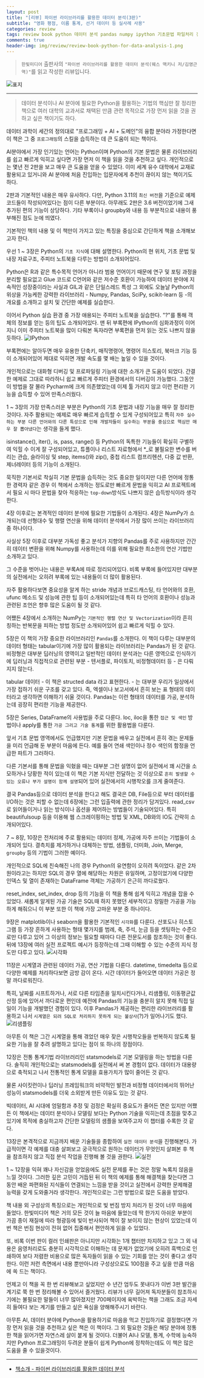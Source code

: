 ```yaml
---  
layout: post  
title: "[리뷰] 파이썬 라이브러리를 활용한 데이터 분석(3판)"  
subtitle: "영화 평점, 이름 통계, 선거 데이터 등 실사례 사용"  
categories: review  
tags: review book python 데이터 분석 pandas numpy ipython 기초문법 파일처리 전처리 join 시각화 집계 시계열 모델링 프로젝트    
comments: true  
header-img: img/review/review-book-python-for-data-analysis-1.png
---  
```

  
> `한빛미디어` 출판사의 `"파이썬 라이브러리를 활용한 데이터 분석(웨스 맥키니 저/김영근 역)"`를 읽고 작성한 리뷰입니다.  

![표지](https://theorydb.github.io/assets/img/review/review-book-python-for-data-analysis-1.png)  

---

> 데이터 분석이나 AI 분야에 필요한 Python을 활용하는 기법의 핵심만 잘 정리한 책으로 여러 대학의 교과서로 채택된 만큼 관련 목적으로 가장 먼저 읽을 것을 권하고 싶은 책이기도 하다. 

데이터 과학이 세간의 정의대로 "프로그래밍 + AI + 도메인"의 융합 분야라 가정한다면 이 책은 그 중 `프로그래밍`의 스킬을 습득하는 데 큰 도움이 되는 책이다. 

AI분야에서 가장 인기있는 언어는 Python이며 Python의 기본 문법은 물론 라이브러리를 쉽고 빠르게 익히고 싶다면 가장 먼저 이 책을 읽을 것을 추천하고 싶다. 개인적으로는 몇년 전 2판을 보고 매우 큰 도움을 얻을 수 있었다. 이미 세계 유수 대학에서 교재로 활용되고 있거니와 AI 분야에 처음 진입하는 입문자에게 추천이 끊이지 않는 책이기도 하다. 

2판과 기본적인 내용은 매우 유사하다. 다만, Python 3.11의 `최신 버전`을 기준으로 예제 코드들이 작성되어있다는 점이 다른 부분이다. 아무래도 2판은 3.6 버전이었기에 그새 추가된 편의 기능이 상당하다. 기타 부록이나 groupby와 내용 등 부분적으로 내용이 풍부해진 점도 눈에 띄였다.

기본적인 책의 내용 및 이 책만이 가지고 있는 특징을 중심으로 간단하게 책을 소개해보고자 한다. 

우선 1 ~ 3장은 Python의 `기초 지식`에 대해 설명한다. Python의 현 위치, 기초 문법 및 내장 자료구조, 주피터 노트북을 다루는 방법이 소개되어있다. 

Python은 R과 같은 특수목적 언어가 아니라 범용 언어이기 때문에 연구 및 포팅 과정을 분리할 필요없고 Glue 코드로 C언어와 같은 저수준 호환이 가능하여 데이터 분야에 지속적인 성장중이라는 사실과 GIL과 같은 단일스레드 특성 그 외에도 오늘날 Python의 위상을 가능케한 강력한 라이브러리 - Numpy, Pandas, SciPy, scikit-learn 등 -의 개요를 소개하고 설치 및 간단한 예제를 실습한다.

이어서 Python 실습 환경 중 가장 애용되는 주피터 노트북을 실습한다. "?"를 통해 객체의 정보를 얻는 등의 팁도 소개되어있다. 맨 뒤 부록편에 IPython의 심화과정이 이어지니 이미 주피터 노트북을 많이 다뤄본 독자라면 부록편을 먼저 읽는 것도 나쁘지 않을듯하다. 
![IPython](https://theorydb.github.io/assets/img/review/review-book-python-for-data-analysis-5.png)  

부록편에는 알아두면 매우 유용한 단축키, 매직명령어, 명령어 히스토리, 북마크 기능 등이 소개되어있어 제대로 익히면 개발 속도를 몇 배는 높일 수 있을 것이다. 

개인적으로는 대화형 디버깅 및 프로파일링 기능에 대한 소개가 큰 도움이 되었다. 간결한 예제로 그대로 따라하니 쉽고 빠르게 주피터 환경에서의 디버깅이 가능했다. 그동안 이 방법을 잘 몰라 Pycharm에 크게 의존했었는데 이제 툴 가리지 않고 이런 편리한 기능을 습득할 수 있어 만족스러웠다. 

1 ~ 3장의 가장 만족스러운 부분은 Python의 기초 문법과 내장 기능을 매우 잘 정리한 것이다. 자주 활용되는 예제로 매우 빠르게 습득할 수 있게 구성되어있고 특히 `자주 실수하는 부분 다른 언어와의 다른 특성으로 인해 개발자들이 실수하는 부분을 중심으로 핵심만 매우 잘 뽑아냈다`는 생각을 들게 했다.

isinstance(), iter(), is, pass, range() 등 Python의 독특한 기능들이 확실히 구별하여 익힐 수 이게 잘 구성되어있고, 튜플이나 리스트 자료형에서 *_로 불필요한 변수를 버리는 관습, 슬라이싱 및 step, items()와 zip(), 중첩 리스트 컴프리헨션, 다중 값 반환, 제너레이터 등의 기능이 소개된다. 

묵직한 기본서로 착실히 기본 문법을 습득하는 것도 중요한 일이지만 다른 언어에 정통한 경력자 같은 경우 이 책에서 소개하는 정도로만 빠르게 문법을 익히고 AI 프로젝트에서 필요 시 마다 문법을 찾아 적응하는 `top-down`방식도 나쁘지 않은 습득방식이라 생각한다. 

4장 이후로는 본격적인 데이터 분석에 필요한 기법들이 소개된다. 4장은 NumPy가 소개되는데 선형대수 및 행렬 연산을 위해 데이터 분석에서 가장 많이 쓰이는 라이브러리 중 하나이다.

사실상 5장 이후로 대부분 가독성 좋고 분석가 지향의 Pandas를 주로 사용하지만 간간히 데이터 변환을 위해 Numpy를 사용하는데 이를 위해 필요한 최소한의 연산 기법만 소개하고 있다. 

그 수준을 벗어나는 내용은 부록A에 따로 정리되어있다. 비록 부록에 들어있지만 대부분의 실전에서는 오히려 부록에 있는 내용들이 더 많이 활용된다. 

자주 활용하다보면 중요성을 알게 하는 stride 개념과 브로드캐스팅, 타 언어와의 호환, ufunc 메소드 및 성능에 관한 팁 등이 소개되어있는데 특히 타 언어의 호환이나 성능과 관련된 조언은 향후 많은 도움이 될 것 같다. 

어쨌든 4장에서 소개하는 NumPy는 `기본적인 행렬 연산 및 Vectorization`이라 흔히 칭하는 반복문을 피하는 방법 정도만 소개되어있어 쉽고 빠르게 익힐 수 있다. 

5장은 이 책의 가장 중요한 라이브러리인 `Pandas`를 소개한다. 이 책이 다루는 대부분의 데이터 형태는 tabular이기에 가장 많이 활용되는 라이브러리는 Pandas가 된 것 같다. 비정형은 대부분 딥러닝의 영역이고 일반적인 데이터 분석과는 다른 영역으로 인식하기에 딥러닝과 직접적으로 관련된 부분 - 텐서플로, 파이토치, 비정형데이터 등 - 은 다뤄지지 않는다. 

tabular 데이터 - 이 책은 structed data 라고 표현한다. - 는 대부분 우리가 일상에서 가장 접하기 쉬운 구조를 갖고 있다. 즉, 엑셀이나 보고서에서 흔히 보는 표 형태의 데이터라고 생각하면 이해하기 쉬울 것이다. Pandas는 이런 형태의 데이터를 가공, 분석하는데 굉장히 편리한 기능을 제공한다. 

5장은 Series, DataFrame의 사용법을 주로 다룬다. loc, iloc을 통한 `접근 및 색인` 방법이나 apply를 통한 `가공 그리고 기술 통계`를 위한 활용법을 다룬다. 

앞서 기초 문법 영역에서도 언급했지만 기본 문법을 배우고 실전에서 흔히 겪는 문제들을 미리 언급해 둔 부분이 마음에 든다. 예를 들어 연쇄 색인이나 정수 색인의 함정을 언급한 파트가 그러하다. 

다른 기본서를 통해 문법을 익혔을 때는 대부분 그런 설명이 없어 실전에서 꽤 시간을 소모하거나 당황한 적이 있는데 이 책은 기본 지식만 전달하는 것 이상으로 `흔히 발생할 수 있는 오류나 부가 설명이 함께 설명`되어 있어 실전에서의 시행착오를 크게 줄여준다. 

결국 Pandas등으로 데이터 분석을 한다고 해도 결국은 DB, File등으로 부터 데이터를 I/O하는 것은 피할 수 없는데 6장에는 그런 입출력에 관한 정리가 담겨있다. read_csv로 읽어들이거나 읽는 방식이나 옵션을 제어하는 방법들이 기술되어있다. 특히 beautifulsoup 등을 이용해 웹 스크레이핑하는 방법 및 XML, DB와의 IO도 간략히 소개되어있다. 

7 ~ 8장, 10장은 전처리에 주로 활용되는 데이터 정제, 가공에 자주 쓰이는 기법들이 소개되어 있다. 결측치를 제거하거나 대체하는 방법, 샘플링, 더미화, Join, Merge, `groupby` 등의 기법이 그러한 예이다. 

개인적으로 SQL에 친숙해진 나의 경우 Python의 유연함이 오히려 독이었다. 같은 2차원이라고는 하지만 SQL의 경우 열에 해당하는 차원은 유일하며, 고정이었기에 다양한 인덱스 및 열이 존재하는 DataFrame 객체는 가공하기 은근히 까다로웠다. 

reset_index, set_index, drop 등의 기능을 이 책을 통해 쉽게 익히고 개념을 잡을 수 있었다. 새롭게 알게된 가공 기술은 SQL때 하지 못했던 세부적이고 정밀한 가공을 가능하게 해줘으니 이 부분 또한 이 책에 가장 고마운 부분 중 하나이다.

9장은 matplotlib이나 seaborn을 활용한 기본적인 `시각화`를 다룬다. 산포도나 히스토그램 등 가장 흔하게 사용하는 형태 몇가지를 범례, 축, 주석, 눈금 등을 셋팅하는 수준으로만 다루고 있어 그 이상의 정보는 필요할 때마다 다른 전문도서를 참조하는 것이 좋다. 뒤에 13장에 여러 실전 프로젝트 예시가 등장하는데 그때 이해할 수 있는 수준의 지식 정도만 다루고 있다. 
![시각화](https://theorydb.github.io/assets/img/review/review-book-python-for-data-analysis-2.png)  

11장은 시계열과 관련된 데이터 가공, 연산 기법을 다룬다. datetime, timedelta 등으로 다양한 예제를 처리하다보면 금방 감이 온다. 시간 데이터가 들어오면 데이터 가공은 정말 까다로워진다. 

특히, 날짜를 시프트하거나, 서로 다른 타임존을 일치시킨다거나, 리샘플링, 이동평균값 산정 등에 있어서 까다로운 편인데 예전에 Pandas의 기능을 충분히 알지 못해 직접 일일이 기능을 개발했던 경험이 있다. 이후 Pandas가 제공하는 편리한 라이브러리를 활용하고 나서 `시계열은 되려 SQL로 처리하지 못하게 되는 불상사`(?)가 일어나기도 했다. 
![리샘플링](https://theorydb.github.io/assets/img/review/review-book-python-for-data-analysis-3.png)  

아무튼 이 책은 그간 시계열을 통해 겪었던 매우 잦은 시행착오들을 번복하지 않도록 필요한 기능을 잘 추려 설명하고 있다는 점이 또 하나의 장점이다. 

12장은 전통 통계기법 라이브러리인 statsmodels로 기본 모델링을 하는 방법을 다룬다. 솔직히 개인적으로는 statsmodels를 실전에서 써 본 경험이 없다. 데이터가 대용량으로 축적되고 나서 전통적인 통계 모델을 효용가치가 많이 줄어든 것 같다. 

물론 사이킷런이나 딥러닝 프레임워크의 비약적인 발전과 비정형 데이터에서의 뛰어난 성능이 statsmodels를 더욱 소외받게 만든 이유도 있는 것 같다. 

빅데이터, AI 시대에 엄밀함과 추정 및 검정은 확실히 중요도가 줄어든 면은 있지만 어쨌든 이 책에서는 데이터 분석이나 모델링 보다는 Python 기술을 익히는데 초점을 맞추고 있기에 목적에 충실하고자 간단한 모델링의 샘플을 보여주고자 이 챕터를 수록한 것 같다. 

13장은 본격적으로 지금까지 배운 기술들을 종합하여 `실전 데이터 분석`을 진행해본다. 가급적이면 각 예제를 대충 살펴보고 궁극적으로 원하는 데이터가 무엇인지 살펴본 후 책을 참조하지 않고 직접 분석 작업을 진행해 볼 것을 권한다. 
![실전](https://theorydb.github.io/assets/img/review/review-book-python-for-data-analysis-4.png)  

1 ~ 12장을 익혀 꽤나 자신감을 얻었음에도 실전 문제를 푸는 것은 정말 녹록치 않음을 느낄 것이다. 그러한 깊은 고민이 거듭된 뒤 이 책의 예제를 통해 해결책을 찾는다면 그동안 배운 파편화된 지식들이 연결되는 느낌을 받을 것이고 실전에서 강력한 문제해결 능력을 갖게 도와줄거라 생각한다. 개인적으로는 그런 방법으로 많은 도움을 받았다. 

책 내용 외 구성상의 특징으로는 개인적으로 빛 번짐 방지 처리가 된 것이 너무 마음에 들었다. 한빛미디어 책은 거의 모든 것이 늘 마음에 들었는데 딱 한가지 아쉬운 부분이 가끔 종이 재질에 따라 형광등에 빛이 반사되어 책이 잘 보이지 않는 현상이 있었는데 이번 책은 번짐 현상이 전혀 없어 집중해서 편안하게 읽을 수 있었다. 

또, 비록 이번 판이 컬러 인쇄판은 아니지만 시각화는 1개 챕터만 차지하고 있고 그 외 내용은 음영처리로도 충분히 시각적으로 이해하는 데 문제가 없었기에 오히려 흑백으로 인쇄하여 보다 저렴한 비용으로 많은 독자들이 읽을 수 있는 기회를 얻는 것이 좋다고 생각한다. 이런 저런 측면에서 내용 뿐만아니라 구성상으로도 100점을 주고 싶을 만큼 마음에 쏙 드는 책이다. 

언제고 이 책을 꼭 한 번 리뷰해보고 싶었지만 수 년간 엄두도 못내다가 이번 3판 발간을 계기로 쭉 한 번 정리해볼 수 있어서 즐거웠다. 리뷰가 너무 길어져 독자분들이 참조하시기에는 불필요한 말들이 너무 많아졌지만 700페이지에 육박하는 책을 그래도 조금 자세히 들여다 보는 계기를 만들고 싶은 욕심을 양해해주시기 바란다. 

아무튼 AI, 데이터 분야에 Python을 활용하기로 마음을 먹고 진입하기로 결정했다면 가장 먼저 읽을 것을 추천하고 싶은 책은 이 책이다. 그 외 필요한 것들은 해당 분야에 정통한 책을 읽어가면 자연스레 살이 붙게 될 것이다. 더불어 AI나 모델, 통계, 수학에 능숙하지만 Python 프로그래밍이 두려운 분들이 쉽게 Python에 정착하는데도 이 책은 많은 도움을 줄 수 있을것이다. 

---

* [책소개 - 파이썬 라이브러리를 활용한 데이터 분석](http://www.yes24.com/Product/Goods/118523424)
